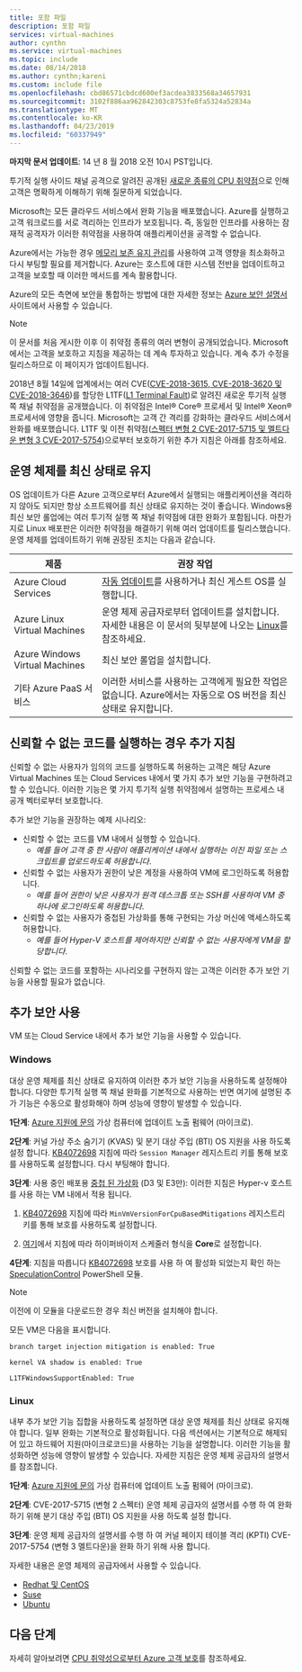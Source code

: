 ```yaml
---
title: 포함 파일
description: 포함 파일
services: virtual-machines
author: cynthn
ms.service: virtual-machines
ms.topic: include
ms.date: 08/14/2018
ms.author: cynthn;kareni
ms.custom: include file
ms.openlocfilehash: cbd86571cbdcd600ef3acdea3833568a34657931
ms.sourcegitcommit: 3102f886aa962842303c8753fe8fa5324a52834a
ms.translationtype: MT
ms.contentlocale: ko-KR
ms.lasthandoff: 04/23/2019
ms.locfileid: "60337949"
---
```

**마지막 문서 업데이트**: 14 년 8 월 2018 오전 10시 PST입니다.

투기적 실행 사이드 채널 공격으로 알려진 공개된 [새로운 종류의 CPU 취약점](https://portal.msrc.microsoft.com/en-US/security-guidance/advisory/ADV180002)으로 인해 고객은 명확하게 이해하기 위해 질문하게 되었습니다.  

Microsoft는 모든 클라우드 서비스에서 완화 기능을 배포했습니다. Azure를 실행하고 고객 워크로드를 서로 격리하는 인프라가 보호됩니다. 즉, 동일한 인프라를 사용하는 잠재적 공격자가 이러한 취약점을 사용하여 애플리케이션을 공격할 수 없습니다.

Azure에서는 가능한 경우 [메모리 보존 유지 관리](https://docs.microsoft.com/azure/virtual-machines/windows/maintenance-and-updates#maintenance-not-requiring-a-reboot)를 사용하여 고객 영향을 최소화하고 다시 부팅할 필요를 제거합니다. Azure는 호스트에 대한 시스템 전반을 업데이트하고 고객을 보호할 때 이러한 메서드를 계속 활용합니다.

Azure의 모든 측면에 보안을 통합하는 방법에 대한 자세한 정보는 [Azure 보안 설명서](https://docs.microsoft.com/azure/security/) 사이트에서 사용할 수 있습니다. 

> [!NOTE] 
> 이 문서를 처음 게시한 이후 이 취약점 종류의 여러 변형이 공개되었습니다. Microsoft에서는 고객을 보호하고 지침을 제공하는 데 계속 투자하고 있습니다. 계속 추가 수정을 릴리스하므로 이 페이지가 업데이트됩니다. 
> 
> 2018년 8월 14일에 업계에서는 여러 CVE([CVE-2018-3615, CVE-2018-3620 및 CVE-2018-3646](https://www.intel.com/content/www/us/en/security-center/advisory/intel-sa-00161.html))를 할당한 L1TF([L1 Terminal Fault](https://portal.msrc.microsoft.com/en-US/security-guidance/advisory/ADV180018))로 알려진 새로운 투기적 실행 쪽 채널 취약점을 공개했습니다. 이 취약점은 Intel® Core® 프로세서 및 Intel® Xeon® 프로세서에 영향을 줍니다. Microsoft는 고객 간 격리를 강화하는 클라우드 서비스에서 완화를 배포했습니다. L1TF 및 이전 취약점([스펙터 변형 2 CVE-2017-5715 및 멜트다운 변형 3 CVE-2017-5754](https://support.microsoft.com/help/4072698/windows-server-guidance-to-protect-against-the-speculative-execution))으로부터 보호하기 위한 추가 지침은 아래를 참조하세요.
>  






## <a name="keeping-your-operating-systems-up-to-date"></a>운영 체제를 최신 상태로 유지

OS 업데이트가 다른 Azure 고객으로부터 Azure에서 실행되는 애플리케이션을 격리하지 않아도 되지만 항상 소프트웨어를 최신 상태로 유지하는 것이 좋습니다. Windows용 최신 보안 롤업에는 여러 투기적 실행 쪽 채널 취약점에 대한 완화가 포함됩니다. 마찬가지로 Linux 배포판은 이러한 취약점을 해결하기 위해 여러 업데이트를 릴리스했습니다. 운영 체제를 업데이트하기 위해 권장된 조치는 다음과 같습니다.

| 제품 | 권장 작업  |
|----------|---------------------|
| Azure Cloud Services  | [자동 업데이트](https://docs.microsoft.com/azure/cloud-services/cloud-services-how-to-configure-portal)를 사용하거나 최신 게스트 OS를 실행합니다. |
| Azure Linux Virtual Machines | 운영 체제 공급자로부터 업데이트를 설치합니다. 자세한 내용은 이 문서의 뒷부분에 나오는 [Linux](#linux)를 참조하세요. |
| Azure Windows Virtual Machines  | 최신 보안 롤업을 설치합니다.
| 기타 Azure PaaS 서비스 | 이러한 서비스를 사용하는 고객에게 필요한 작업은 없습니다. Azure에서는 자동으로 OS 버전을 최신 상태로 유지합니다. |

## <a name="additional-guidance-if-you-are-running-untrusted-code"></a>신뢰할 수 없는 코드를 실행하는 경우 추가 지침 

신뢰할 수 없는 사용자가 임의의 코드를 실행하도록 허용하는 고객은 해당 Azure Virtual Machines 또는 Cloud Services 내에서 몇 가지 추가 보안 기능을 구현하려고 할 수 있습니다. 이러한 기능은 몇 가지 투기적 실행 취약점에서 설명하는 프로세스 내 공개 벡터로부터 보호합니다.

추가 보안 기능을 권장하는 예제 시나리오:

- 신뢰할 수 없는 코드를 VM 내에서 실행할 수 있습니다.  
    - *예를 들어 고객 중 한 사람이 애플리케이션 내에서 실행하는 이진 파일 또는 스크립트를 업로드하도록 허용합니다*. 
- 신뢰할 수 없는 사용자가 권한이 낮은 계정을 사용하여 VM에 로그인하도록 허용합니다.   
    - *예를 들어 권한이 낮은 사용자가 원격 데스크톱 또는 SSH를 사용하여 VM 중 하나에 로그인하도록 허용합니다*.  
- 신뢰할 수 없는 사용자가 중첩된 가상화를 통해 구현되는 가상 머신에 액세스하도록 허용합니다.  
    - *예를 들어 Hyper-V 호스트를 제어하지만 신뢰할 수 없는 사용자에게 VM을 할당합니다*. 

신뢰할 수 없는 코드를 포함하는 시나리오를 구현하지 않는 고객은 이러한 추가 보안 기능을 사용할 필요가 없습니다. 

## <a name="enabling-additional-security"></a>추가 보안 사용 

VM 또는 Cloud Service 내에서 추가 보안 기능을 사용할 수 있습니다.

### <a name="windows"></a>Windows 

대상 운영 체제를 최신 상태로 유지하여 이러한 추가 보안 기능을 사용하도록 설정해야 합니다. 다양한 투기적 실행 쪽 채널 완화를 기본적으로 사용하는 반면 여기에 설명된 추가 기능은 수동으로 활성화해야 하며 성능에 영향이 발생할 수 있습니다. 

**1단계**: [Azure 지원에 문의](https://aka.ms/MicrocodeEnablementRequest-SupportTechnical) 가상 컴퓨터에 업데이트 노출 펌웨어 (마이크로). 

**2단계**: 커널 가상 주소 숨기기 (KVAS) 및 분기 대상 주입 (BTI) OS 지원을 사용 하도록 설정 합니다. [KB4072698](https://support.microsoft.com/help/4072698/windows-server-guidance-to-protect-against-the-speculative-execution) 지침에 따라 `Session Manager` 레지스트리 키를 통해 보호를 사용하도록 설정합니다. 다시 부팅해야 합니다. 

**3단계**: 사용 중인 배포용 [중첩 된 가상화](https://docs.microsoft.com/azure/virtual-machines/windows/nested-virtualization) (D3 및 E3만): 이러한 지침은 Hyper-v 호스트를 사용 하는 VM 내에서 적용 됩니다. 

1. [KB4072698](https://support.microsoft.com/help/4072698/windows-server-guidance-to-protect-against-the-speculative-execution) 지침에 따라 `MinVmVersionForCpuBasedMitigations` 레지스트리 키를 통해 보호를 사용하도록 설정합니다.  
 
1. [여기](https://docs.microsoft.com/windows-server/virtualization/hyper-v/manage/manage-hyper-v-scheduler-types)에서 지침에 따라 하이퍼바이저 스케줄러 형식을 **Core**로 설정합니다. 

**4단계**: 지침을 따릅니다 [KB4072698](https://support.microsoft.com/help/4072698/windows-server-guidance-to-protect-against-the-speculative-execution) 보호를 사용 하 여 활성화 되었는지 확인 하는 [SpeculationControl](https://aka.ms/SpeculationControlPS) PowerShell 모듈. 

> [!NOTE]
> 이전에 이 모듈을 다운로드한 경우 최신 버전을 설치해야 합니다.
>

모든 VM은 다음을 표시합니다.

```
branch target injection mitigation is enabled: True

kernel VA shadow is enabled: True  

L1TFWindowsSupportEnabled: True
```


### <a name="linux"></a>Linux

<a name="linux"></a> 내부 추가 보안 기능 집합을 사용하도록 설정하면 대상 운영 체제를 최신 상태로 유지해야 합니다. 일부 완화는 기본적으로 활성화됩니다. 다음 섹션에서는 기본적으로 해제되어 있고 하드웨어 지원(마이크로코드)을 사용하는 기능을 설명합니다. 이러한 기능을 활성화하면 성능에 영향이 발생할 수 있습니다. 자세한 지침은 운영 체제 공급자의 설명서를 참조합니다.
 
**1단계**: [Azure 지원에 문의](https://aka.ms/MicrocodeEnablementRequest-SupportTechnical) 가상 컴퓨터에 업데이트 노출 펌웨어 (마이크로).
 
**2단계**: CVE-2017-5715 (변형 2 스펙터) 운영 체제 공급자의 설명서를 수행 하 여 완화 하기 위해 분기 대상 주입 (BTI) OS 지원을 사용 하도록 설정 합니다. 
 
**3단계**: 운영 체제 공급자의 설명서를 수행 하 여 커널 페이지 테이블 격리 (KPTI) CVE-2017-5754 (변형 3 멜트다운)을 완화 하기 위해 사용 합니다. 
 
자세한 내용은 운영 체제의 공급자에서 사용할 수 있습니다.  
 
- [Redhat 및 CentOS](https://access.redhat.com/security/vulnerabilities/speculativeexecution) 
- [Suse](https://www.suse.com/support/kb/doc/?id=7022512) 
- [Ubuntu](https://wiki.ubuntu.com/SecurityTeam/KnowledgeBase/SpectreAndMeltdown) 


## <a name="next-steps"></a>다음 단계

자세히 알아보려면 [CPU 취약성으로부터 Azure 고객 보호](https://azure.microsoft.com/blog/securing-azure-customers-from-cpu-vulnerability/)를 참조하세요.
